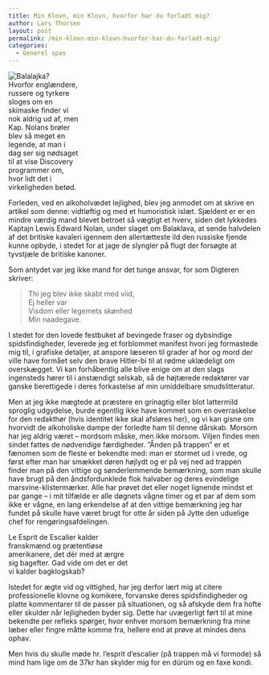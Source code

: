 ```yaml
---
title: Min Klovn, min Klovn, hvorfor har du forladt mig?
author: Lars Thorsen
layout: post
permalink: /min-klovn-min-klovn-hvorfor-har-du-forladt-mig/
categories:
  - Generel spas
---
```

<div class="bitImage bitRight" style="width: 140px">
  <img src="http://www.abekat.net/wp-content/images/balaklava_01.jpg" alt="Balalajka?" /><br /> Hvorfor englændere, russere og tyrkere sloges om en skimaske finder vi nok aldrig ud af, men Kap. Nolans brøler blev så meget en legende, at man i dag ser sig nødsaget til at vise Discovery programmer om, hvor lidt det i virkeligheden betød.
</div>

Forleden, ved en alkoholvædet lejlighed, blev jeg anmodet om at skrive en artikel som denne: vidtløftig og med et humoristisk islæt. Sjældent er er en mindre værdig mand blevet betroet så vægtigt et hverv, siden det lykkedes Kaptajn Lewis Edward Nolan, under slaget om Balaklava, at sende halvdelen af det britiske kavaleri igennem den allertætteste ild den russiske fjende kunne opbyde, i stedet for at jage de slyngler på flugt der forsøgte at tyvstjæle de britiske kanoner.

Som antydet var jeg ikke mand for det tunge ansvar, for som Digteren skriver:

> Thi jeg blev ikke skabt med viid,  
> Ej heller var  
> Visdom eller legemets skønhed  
> Min naadegave.

I stedet for den lovede festbuket af bevingede fraser og dybsindige spidsfindigheder, leverede jeg et forblommet manifest hvori jeg formastede mig til, i grafiske detaljer, at anspore læseren til grader af hor og mord der ville have formået selv den brave Hitler-bi til at rødme uklædeligt om overskægget. Vi kan forhåbentlig alle blive enige om at den slags ingensteds hører til i anstændigt selskab, så de højtærede redaktører var ganske berettigede i deres forkastelse af min umiddelbare smudslitteratur. 

Men at jeg ikke mægtede at præstere en grinagtig eller blot lattermild sproglig udgydelse, burde egentlig ikke have kommet som en overraskelse for den redakthør (hvis identitet ikke skal afsløres her), og vi kan gisne om hvorvidt de alkoholiske dampe der forledte ham til denne dårskab. Morsom har jeg aldrig været – mordsom måske, men ikke morsom. Viljen findes men sindet fattes de nødvendige færdigheder. ”Ånden på trappen” er et fænomen som de fleste er bekendte med: man er stormet ud i vrede, og først efter man har smækket døren højlydt og er på vej ned ad trappen finder man på den vittige og sønderlemmende bemærkning, som man skulle have brugt på den åndsfordunklede flok halvaber og deres evindelige marsvine-klistermærker. Alle har prøvet det eller noget lignende mindst et par gange – i mit tilfælde er alle døgnets vågne timer og et par af dem som ikke er vågne, en lang erkendelse af at den vittige bemærkning jeg har fundet på skulle have været brugt for otte år siden på Jytte den uduelige chef for rengøringsafdelingen.

<div class="bitImage bitLeft" style="width: 238px">
  <img src="http://www.abekat.net/wp-content/images/escalier_01.jpg" alt=""Det kan du selv være! Hahahaha, fik dig"!" /><br /> Le Esprit de Escalier kalder franskmænd og prætentiøse amerikanere, det dér med at ærgre sig bagefter. Gad vide om det er det vi kalder bagklogskab?
</div>

Istedet for ægte vid og vittighed, har jeg derfor lært mig at citere professionelle klovne og komikere, forvanske deres spidsfindigheder og platte kommentarer til de passer på situationen, og så afskyde dem fra hofte eller skulder når lejligheden byder sig. Dette har uvægerligt ført til at mine bekendte per refleks spørger, hvor enhver morsom bemærkning fra mine læber eller fingre måtte komme fra, hellere end at prøve at mindes dens ophav.

Men hvis du skulle møde hr. l’esprit d’escalier (på trappen må vi formode) så mind ham lige om de 37kr han skylder mig for en dürüm og en faxe kondi.